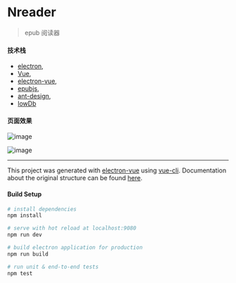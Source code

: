 # Nreader

> epub 阅读器

#### 技术栈
* [electron](https://github.com/electron/electron),
* [Vue](https://github.com/vuejs/vue),
* [electron-vue](https://github.com/SimulatedGREG/electron-vue),
* [epubjs](https://github.com/futurepress/epub.js),
* [ant-design](https://github.com/vueComponent/ant-design-vue),
* [lowDb](https://github.com/typicode/lowdb)


#### 页面效果
![image](https://github.com/poison0/Nreader/blob/master/showPic/2020-08-22%20193855.jpg)

![image](https://github.com/poison0/Nreader/blob/master/showPic/2020-08-22%20194017.jpg)

---

This project was generated with [electron-vue](https://github.com/SimulatedGREG/electron-vue) using [vue-cli](https://github.com/vuejs/vue-cli). Documentation about the original structure can be found [here](https://simulatedgreg.gitbooks.io/electron-vue/content/index.html).

#### Build Setup

``` bash
# install dependencies
npm install

# serve with hot reload at localhost:9080
npm run dev

# build electron application for production
npm run build

# run unit & end-to-end tests
npm test

```
